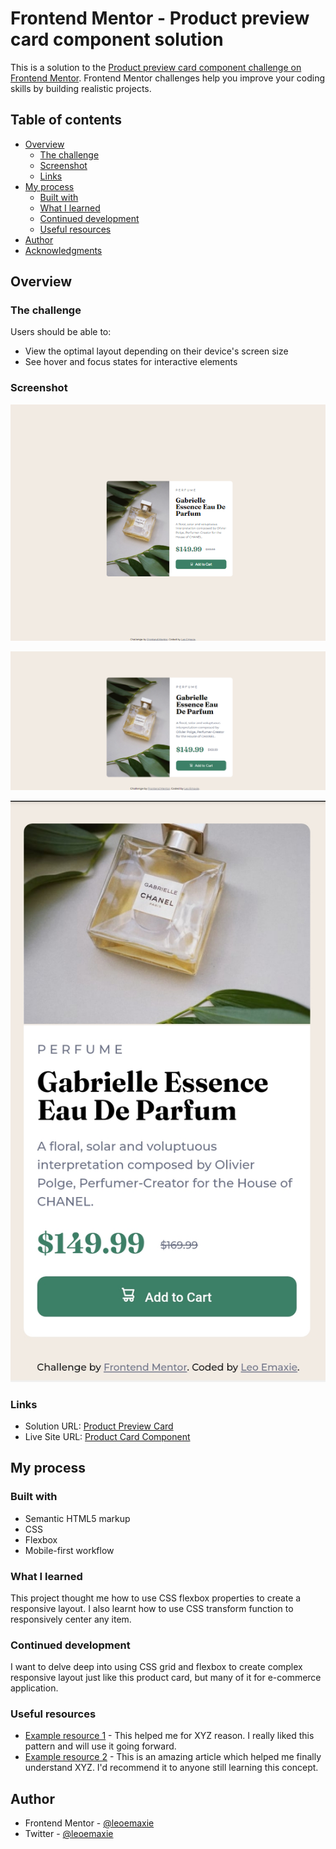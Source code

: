 # Frontend Mentor - Product preview card component solution

This is a solution to the [Product preview card component challenge on Frontend Mentor](https://www.frontendmentor.io/challenges/product-preview-card-component-GO7UmttRfa). Frontend Mentor challenges help you improve your coding skills by building realistic projects. 

## Table of contents

- [Overview](#overview)
  - [The challenge](#the-challenge)
  - [Screenshot](#screenshot)
  - [Links](#links)
- [My process](#my-process)
  - [Built with](#built-with)
  - [What I learned](#what-i-learned)
  - [Continued development](#continued-development)
  - [Useful resources](#useful-resources)
- [Author](#author)
- [Acknowledgments](#acknowledgments)


## Overview

### The challenge

Users should be able to:

- View the optimal layout depending on their device's screen size
- See hover and focus states for interactive elements

### Screenshot

![](/screenshots/desktop-screenshot.png)

![](/screenshots/laptop-screenshot.png)

![](/screenshots/mobile-screenshot.png)



### Links

- Solution URL: [Product Preview Card](https://github.com/leoemaxie/product-preview-card)
- Live Site URL: [Product Card Component](https://365-product-card-component)

## My process

### Built with

- Semantic HTML5 markup
- CSS
- Flexbox
- Mobile-first workflow

### What I learned

This project thought me how to use CSS flexbox properties to create a responsive layout. I also learnt how to use CSS transform function to responsively center any item.

### Continued development

I want to delve deep into using CSS grid and flexbox to create complex responsive layout just like this product card, but many of it for e-commerce application.

### Useful resources

- [Example resource 1](https://www.example.com) - This helped me for XYZ reason. I really liked this pattern and will use it going forward.
- [Example resource 2](https://www.example.com) - This is an amazing article which helped me finally understand XYZ. I'd recommend it to anyone still learning this concept.


## Author

- Frontend Mentor - [@leoemaxie](https://www.frontendmentor.io/profile/leoemaxie)
- Twitter - [@leoemaxie](https://www.twitter.com/leoemaxie)


